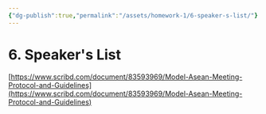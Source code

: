 ```yaml
---
{"dg-publish":true,"permalink":"/assets/homework-1/6-speaker-s-list/"}
---
```


# 6. Speaker's List

[https://www.scribd.com/document/83593969/Model-Asean-Meeting-Protocol-and-Guidelines](https://www.scribd.com/document/83593969/Model-Asean-Meeting-Protocol-and-Guidelines)